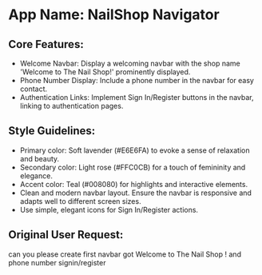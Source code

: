 # **App Name**: NailShop Navigator

## Core Features:

- Welcome Navbar: Display a welcoming navbar with the shop name 'Welcome to The Nail Shop!' prominently displayed.
- Phone Number Display: Include a phone number in the navbar for easy contact.
- Authentication Links: Implement Sign In/Register buttons in the navbar, linking to authentication pages.

## Style Guidelines:

- Primary color: Soft lavender (#E6E6FA) to evoke a sense of relaxation and beauty.
- Secondary color: Light rose (#FFC0CB) for a touch of femininity and elegance.
- Accent color: Teal (#008080) for highlights and interactive elements.
- Clean and modern navbar layout. Ensure the navbar is responsive and adapts well to different screen sizes.
- Use simple, elegant icons for Sign In/Register actions.

## Original User Request:
can you please create first navbar got Welcome to The Nail Shop ! and phone  number signin/register
  